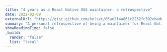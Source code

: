 ```yaml
---
title: "4 years as a React Native OSS maintainer: a retrospective"
date: 2022-02-09
externalUrl: "https://gist.github.com/kelset/05ae2f4a861c2252fc592ebadd7e0f25"
summary: "A personal retrospective of being a maintainer for React Native for the past 4 years."
showReadingTime: false
_build:
  render: "false"
  list: "local"
---
```


